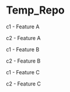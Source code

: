 # Temp_Repo

c1 - Feature A

c2 - Feature A

c1 - Feature B

c2 - Feature B

c1 - Feature C

c2 - Feature C
